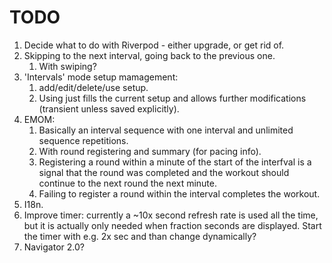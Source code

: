 # TODO

1. Decide what to do with Riverpod - either upgrade, or get rid of.
1. Skipping to the next interval, going back to the previous one.
   1. With swiping?
1. 'Intervals' mode setup mamagement:
   1. add/edit/delete/use setup.
   1. Using just fills the current setup and allows further modifications
      (transient unless saved explicitly).
1. EMOM:
   1. Basically an interval sequence with one interval and unlimited sequence
      repetitions.
   1. With round registering and summary (for pacing info).
   1. Registering a round within a minute of the start of the interfval is a
      signal that the round was completed and the workout should continue to the
      next round the next minute.
   1. Failing to register a round within the interval completes the workout.
1. I18n.
1. Improve timer: currently a ~10x second refresh rate is used all the time, but
   it is actually only needed when fraction seconds are displayed. Start the
   timer with e.g. 2x sec and than change dynamically?
1. Navigator 2.0?

